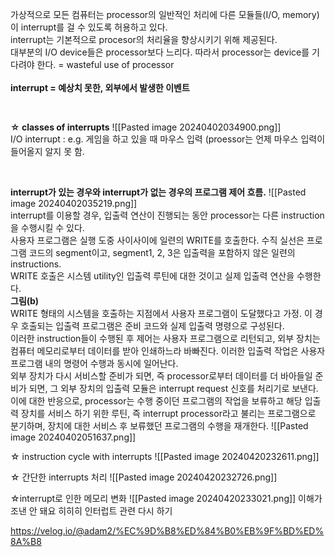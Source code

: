 가상적으로 모든 컴퓨터는 processor의 일반적인 처리에 다른 모듈들(I/O, memory)이 interrupt를 걸 수 있도록 허용하고 있다.   
interrupt는 기본적으로 procesor의 처리율을 향상시키기 위해 제공된다.   
	대부분의 I/O device들은 processor보다 느리다. 따라서 processor는 device를 기다려야 한다. = wasteful use of processor   
<br>
**interrupt = 예상치 못한, 외부에서 발생한 이벤트**   

<br>

**☆ classes of interrupts**
![[Pasted image 20240402034900.png]]   
I/O interrupt : e.g. 게임을 하고 있을 때 마우스 입력 (proessor는 언제 마우스 입력이 들어올지 알지 못 함.   

<br>

**interrupt가 있는 경우와 interrupt가 없는 경우의 프로그램 제어 흐름.**
![[Pasted image 20240402035219.png]]   
interrupt를 이용할 경우, 입출력 연산이 진행되는 동안 processor는 다른 instruction을 수행시킬 수 있다.   
사용자 프로그램은 실행 도중 사이사이에 일련의 WRITE를 호출한다. 수직 실선은 프로그램 코드의 segment이고, segment1, 2, 3은 입출력을 포함하지 않은 일련의 instructions.   
WRITE 호출은 시스템 utility인 입출력 루틴에 대한 것이고 실제 입출력 연산을 수행한다.   
**그림(b)**   
	WRITE 형태의 시스템을 호출하는 지점에서 사용자 프로그램이 도달했다고 가정. 이 경우 호출되는 입출력 프로그램은 준비 코드와 실제 입출력 명령으로 구성된다.   
	이러한 instruction들이 수행된 후 제어는 사용자 프로그램으로 리턴되고, 외부 장치는 컴퓨터 메모리로부터 데이터를 받아 인쇄하느라 바빠진다. 이러한 입출력 작업은 사용자 프로그램 내의 명령어 수행과 동시에 일어난다.    
	외부 장치가 다시 서비스할 준비가 되면, 즉 processor로부터 데이터를 더 바아들일 준비가 되면, 그 외부 장치의 입출력 모듈은 interrupt request 신호를 처리기로 보낸다. 이에 대한 반응으로, processor는 수행 중이던 프로그램의 작업을 보류하고 해당 입출력 장치를 서비스 하기 위한 루틴, 즉 interrupt processor라고 불리는 프로그램으로 분기하며, 장치에 대한 서비스 후 보류했던 프로그램의 수행을 재개한다. 
	![[Pasted image 20240402051637.png]]

☆ instruction cycle with interrupts
![[Pasted image 20240420232611.png]]


☆ 간단한 interrupts 처리
![[Pasted image 20240420232726.png]]


☆interrupt로 인한 메모리 변화 
![[Pasted image 20240420233021.png]]
이해가 조낸 안 돼요 히히히
인터럽트 관련 다시 하기

https://velog.io/@adam2/%EC%9D%B8%ED%84%B0%EB%9F%BD%ED%8A%B8